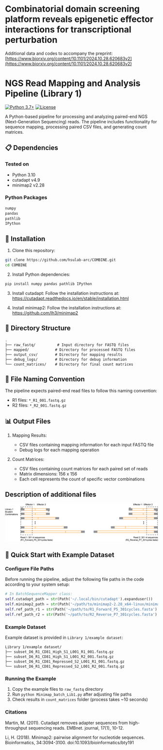 # Combinatorial domain screening platform reveals epigenetic effector interactions for transcriptional perturbation

Additional data and codes to accompany the preprint: [https://www.biorxiv.org/content/10.1101/2024.10.28.620683v2](https://www.biorxiv.org/content/10.1101/2024.10.28.620683v2)

# NGS Read Mapping and Analysis Pipeline (Library 1)

[![Python 3.7+](https://img.shields.io/badge/python-3.7+-blue.svg)](https://www.python.org/downloads/)
[![License](https://img.shields.io/badge/license-Apache%202.0-green.svg)](LICENSE)

A Python-based pipeline for processing and analyzing paired-end NGS (Next-Generation Sequencing) reads. The pipeline includes functionality for sequence mapping, processing paired CSV files, and generating count matrices.

## 📋 Dependencies

### Tested on
- Python 3.10 
- cutadapt v4.9
- minimap2 v2.28

### Python Packages
```bash
numpy
pandas
pathlib
IPython
```

## 🔧 Installation

1. Clone this repository:
```bash
git clone https://github.com/hsulab-arc/COMBINE.git
cd COMBINE
```

2. Install Python dependencies:
```bash
pip install numpy pandas pathlib IPython
```

3. Install cutadapt:
Follow the installation instructions at: https://cutadapt.readthedocs.io/en/stable/installation.html

4. Install minimap2:
Follow the installation instructions at: https://github.com/lh3/minimap2


## 📁 Directory Structure

```
.
├── raw_fastq/          # Input directory for FASTQ files
├── mapped/            # Directory for processed FASTQ files
├── output_csv/        # Directory for mapping results
├── debug_logs/        # Directory for debug information
└── count_matrices/    # Directory for final count matrices
```

## 📝 File Naming Convention

The pipeline expects paired-end read files to follow this naming convention:
- R1 files: `*_R1_001.fastq.gz`
- R2 files: `*_R2_001.fastq.gz`

## 📊 Output Files

1. Mapping Results:
   - CSV files containing mapping information for each input FASTQ file
   - Debug logs for each mapping operation

2. Count Matrices:
   - CSV files containing count matrices for each paired set of reads
   - Matrix dimensions: 156 x 156
   - Each cell represents the count of specific vector combinations

## Description of additional files

![Description](./Library%201/Lib1_bivalent_effectors.png)



## 🚀 Quick Start with Example Dataset

### Configure File Paths
Before running the pipeline, adjust the following file paths in the code according to your system setup:

```python
# In BatchSequenceMapper class:
self.cutadapt_path = str(Path('~/.local/bin/cutadapt').expanduser())
self.minimap2_path = str(Path('~/path/to/minimap2-2.28_x64-linux/minimap2').expanduser())
self.ref_path_r1 = str(Path('~/path/to/R1_Forward_P5_301cycles.fasta').expanduser())
self.ref_path_r2 = str(Path('~/path/to/R2_Reverse_P7_301cycles.fasta').expanduser())
```

### Example Dataset
Example dataset is provided in `Library 1/example dataset`:
```
Library 1/example dataset/
├── subset_D6_R1_CD81_High_S1_L001_R1_001.fastq.gz
├── subset_D6_R1_CD81_High_S1_L001_R2_001.fastq.gz
├── subset_D6_R1_CD81_Repressed_S2_L001_R1_001.fastq.gz
└── subset_D6_R1_CD81_Repressed_S2_L001_R2_001.fastq.gz
```

### Running the Example
1. Copy the example files to `raw_fastq` directory
2. Run `python Minimap_batch_Lib1.py` after adjusting file paths
3. Check results in `count_matrices` folder (process takes ~10 seconds)

### Citations
Martin, M. (2011). Cutadapt removes adapter sequences from high-throughput sequencing reads. EMBnet. journal, 17(1), 10-12.

Li, H. (2018). Minimap2: pairwise alignment for nucleotide sequences. Bioinformatics, 34:3094-3100. doi:10.1093/bioinformatics/bty191

